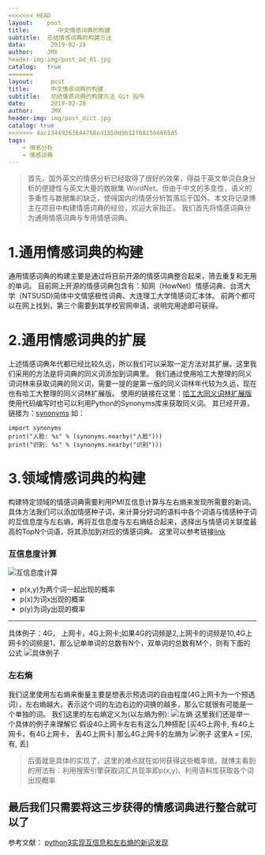 ```yaml
---
<<<<<<< HEAD
layout:    post
title:        中文情感词典的构建
subtitle:  总结情感词典的构建方法
data:       2019-02-28
author:    JMX
header-img:img/post_bd_01.jpg
catalog:   true
=======
layout:     post
title:      中文情感词典的构建
subtitle:   总结情感词典的构建方法 Git 指令
date:       2019-02-28
author:     JMX
header-img: img/post_dict.jpg
catalog: true
>>>>>>> 4ac13449263644768cd1850d9b12f681566665d5
tags:
    - 情感分析
    - 情感词典
---
```



 >首先，国外英文的情感分析已经取得了很好的效果，得益于英文单词自身分析的便捷性与英文大量的数据集 WordNet。但由于中文的多变性，语义的多重性与数据集的缺乏，使得国内的情感分析暂落后于国外。本文将记录博主在项目中构建情感词典的经验，欢迎大家指正。
我们首先将情感词典分为通用情感词典与专用情感词典。

# 1.通用情感词典的构建
   通用情感词典的构建主要是通过将目前开源的情感词典整合起来，筛去重复和无用的单词。
   目前网上开源的情感词典包含有：知网（HowNet）情感词典、台湾大学（NTSUSD)简体中文情感极性词典、大连理工大学情感词汇本体。
   前两个都可以在网上找到，第三个需要到其学校官网申请，说明完用途即可获得。
  # 2.通用情感词典的扩展
  上述情感词典年代都已经比较久远，所以我们可以采取一定方法对其扩展。这里我们采用的方法是将词典的同义词添加到词典里。
  我们通过使用哈工大整理的同义词词林来获取词典的同义词，需要一提的是第一版的同义词林年代较为久远，现在也有哈工大整理的同义词林扩展版。
  使用的链接在这里：[哈工大同义词林扩展版](https://blog.csdn.net/sinat_33741547/article/details/80016713)
使用代码编写时也可以利用Python的Synonyms库来获取同义词。
其已经开源，链接为：[synonyms](https://github.com/huyingxi/Synonyms)
如：

	import synonyms
	print("人脸: %s" % (synonyms.nearby("人脸")))
	print("识别: %s" % (synonyms.nearby("识别")))

# 3.领域情感词典的构建
构建特定领域的情感词典需要利用PMI互信息计算与左右熵来发现所需要的新词。具体方法我们可以添加情感种子词，来计算分好词的语料中各个词语与情感种子词的互信息度与左右熵，再将互信息度与左右熵结合起来，选择出与情感词关联度最高的TopN个词语，将其添加到对应的情感词典。
这里可以参考链接[link](https://www.jianshu.com/p/e9313fd692ef)
### 互信息度计算
![互信息度计算](https://img-blog.csdnimg.cn/20190228172006936.png)
- p(x,y)为两个词一起出现的概率
- p(x)为词x出现的概率
- p(y)为词y出现的概率
---
具体例子：4G， 上网卡，4G上网卡;如果4G的词频是2,上网卡的词频是10,4G上网卡的词频是1，那么记单单词的总数有N个，双单词的总数有M个，则有下面的公式
![具体例子](https://img-blog.csdnimg.cn/20190228172528100.png)
### 左右熵
我们这里使用左右熵来衡量主要是想表示预选词的自由程度(4G上网卡为一个预选词），左右熵越大，表示这个词的左边右边的词换的越多，那么它就很有可能是一个单独的词。
我们这里的左右熵定义为(以左熵为例):
![左熵](https://img-blog.csdnimg.cn/20190228172807236.png)
这里我们还是举一个具体的例子来理解它
假设4G上网卡左右有这么几种搭配
[买4G上网卡, 有4G上网卡，有4G上网卡， 丢4G上网卡]
那么4G上网卡的左熵为
![例子](https://img-blog.csdnimg.cn/20190228172830315.png)
这里A = [买, 有, 丢]
> 后面就是具体的实现了，这里的难点就在如何获得这些概率值，就博主看到的用法有：利用搜索引擎获取词汇共现率即p(x,y)、利用语料库获取各个词出现概率

## 最后我们只需要将这三步获得的情感词典进行整合就可以了
参考文献：
[python3实现互信息和左右熵的新词发现](https://www.jianshu.com/p/e9313fd692ef)
